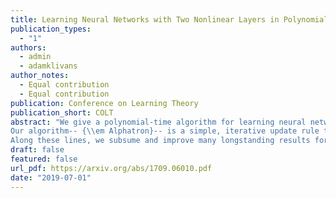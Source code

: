 ```yaml
---
title: Learning Neural Networks with Two Nonlinear Layers in Polynomial Time
publication_types:
  - "1"
authors:
  - admin
  - adamklivans
author_notes:
  - Equal contribution
  - Equal contribution
publication: Conference on Learning Theory
publication_short: COLT
abstract: "We give a polynomial-time algorithm for learning neural networks with one layer of sigmoids feeding into any Lipschitz, monotone activation function (e.g., sigmoid or ReLU). We make no assumptions on the structure of the network, and the algorithm succeeds with respect to {\em any} distribution on the unit ball in n dimensions (hidden weight vectors also have unit norm). This is the first assumption-free, provably efficient algorithm for learning neural networks with two nonlinear layers.
Our algorithm-- {\\em Alphatron}-- is a simple, iterative update rule that combines isotonic regression with kernel methods. It outputs a hypothesis that yields efficient oracle access to interpretable features. It also suggests a new approach to Boolean learning problems via real-valued conditional-mean functions, sidestepping traditional hardness results from computational learning theory.
Along these lines, we subsume and improve many longstanding results for PAC learning Boolean functions to the more general, real-valued setting of {\\em probabilistic concepts}, a model that (unlike PAC learning) requires non-i.i.d. noise-tolerance."
draft: false
featured: false
url_pdf: https://arxiv.org/abs/1709.06010.pdf
date: "2019-07-01"
---
```

